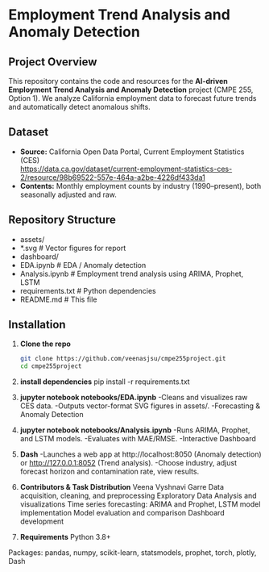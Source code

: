 # Employment Trend Analysis and Anomaly Detection

## Project Overview
This repository contains the code and resources for the **AI-driven Employment Trend Analysis and Anomaly Detection** project (CMPE 255, Option 1). We analyze California employment data to forecast future trends and automatically detect anomalous shifts.

## Dataset
- **Source:** California Open Data Portal, Current Employment Statistics (CES)  
  https://data.ca.gov/dataset/current-employment-statistics-ces-2/resource/98b69522-557e-464a-a2be-4226df433da1  
- **Contents:** Monthly employment counts by industry (1990–present), both seasonally adjusted and raw.

## Repository Structure

+ assets/
 + *.svg # Vector figures for report
+ dashboard/
 + EDA.ipynb # EDA / Anomaly detection
 + Analysis.ipynb # Employment trend analysis using ARIMA, Prophet, LSTM
+ requirements.txt # Python dependencies
+ README.md # This file

## Installation

1. **Clone the repo**  
   ```bash
   git clone https://github.com/veenasjsu/cmpe255project.git
   cd cmpe255project

2. **install dependencies**
pip install -r requirements.txt


3. **jupyter notebook notebooks/EDA.ipynb**
-Cleans and visualizes raw CES data.
-Outputs vector-format SVG figures in assets/.
-Forecasting & Anomaly Detection


4. **jupyter notebook notebooks/Analysis.ipynb**
-Runs ARIMA, Prophet, and LSTM models.
-Evaluates with MAE/RMSE.
-Interactive Dashboard

5. **Dash**
-Launches a web app at http://localhost:8050 (Anomaly detection) or http://127.0.0.1:8052 (Trend analysis).
-Choose industry, adjust forecast horizon and contamination rate, view results.

6. **Contributors & Task Distribution**
Veena Vyshnavi Garre
Data acquisition, cleaning, and preprocessing
Exploratory Data Analysis and visualizations
Time series forecasting: ARIMA and Prophet, LSTM model implementation
Model evaluation and comparison
Dashboard development

7. **Requirements**
Python 3.8+

Packages:
pandas, numpy, scikit-learn, statsmodels, prophet, torch, plotly, Dash
